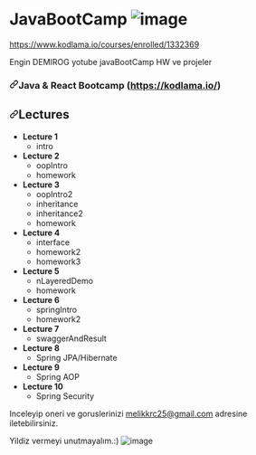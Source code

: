 # JavaBootCamp   ![image](https://user-images.githubusercontent.com/61596919/117068509-0b095e00-ad34-11eb-81d7-30c9dc3a4c50.png)

https://www.kodlama.io/courses/enrolled/1332369

Engin DEMIROG yotube javaBootCamp HW ve projeler

<article class="markdown-body entry-content container-lg" itemprop="text"><h3><a id="user-content-java--react-bootcamp-httpskodlamaio" class="anchor" aria-hidden="true" href="#java--react-bootcamp-httpskodlamaio"><svg class="octicon octicon-link" viewBox="0 0 16 16" version="1.1" width="16" height="16" aria-hidden="true"><path fill-rule="evenodd" d="M7.775 3.275a.75.75 0 001.06 1.06l1.25-1.25a2 2 0 112.83 2.83l-2.5 2.5a2 2 0 01-2.83 0 .75.75 0 00-1.06 1.06 3.5 3.5 0 004.95 0l2.5-2.5a3.5 3.5 0 00-4.95-4.95l-1.25 1.25zm-4.69 9.64a2 2 0 010-2.83l2.5-2.5a2 2 0 012.83 0 .75.75 0 001.06-1.06 3.5 3.5 0 00-4.95 0l-2.5 2.5a3.5 3.5 0 004.95 4.95l1.25-1.25a.75.75 0 00-1.06-1.06l-1.25 1.25a2 2 0 01-2.83 0z"></path></svg></a>Java &amp; React Bootcamp (<a href="https://kodlama.io/" rel="nofollow">https://kodlama.io/</a>)</h3>
<h2><a id="user-content-lectures" class="anchor" aria-hidden="true" href="#lectures"><svg class="octicon octicon-link" viewBox="0 0 16 16" version="1.1" width="16" height="16" aria-hidden="true"><path fill-rule="evenodd" d="M7.775 3.275a.75.75 0 001.06 1.06l1.25-1.25a2 2 0 112.83 2.83l-2.5 2.5a2 2 0 01-2.83 0 .75.75 0 00-1.06 1.06 3.5 3.5 0 004.95 0l2.5-2.5a3.5 3.5 0 00-4.95-4.95l-1.25 1.25zm-4.69 9.64a2 2 0 010-2.83l2.5-2.5a2 2 0 012.83 0 .75.75 0 001.06-1.06 3.5 3.5 0 00-4.95 0l-2.5 2.5a3.5 3.5 0 004.95 4.95l1.25-1.25a.75.75 0 00-1.06-1.06l-1.25 1.25a2 2 0 01-2.83 0z"></path></svg></a>Lectures</h2>
<ul>
<li><strong>Lecture 1</strong>
<ul>
<li><a<em>intro</em></a></li>
</ul>
<ul>
</ul>
</li>
<li><strong>Lecture 2</strong>
<ul>
<li><a<em>oopIntro</em></a></li>
<li><a<em>homework</em></a></li>
</ul>
</li>
<li><strong>Lecture 3</strong>
<ul>
<li><a<em>oopIntro2</em></a></li>
<li><a<em>inheritance</em></a></li>
<li><a<em>inheritance2</em></a></li>
<li><a<em>homework</em></a></li>
</ul>
</li>
<li><strong>Lecture 4</strong>
<ul>
<li><a<em>interface</em></a></li>
<li><a<em>homework2</em></a></li>
<li><a<em>homework3</em></a></li>
</ul>
</li>
<li><strong>Lecture 5</strong>
<ul>
<li><a<em>nLayeredDemo</em></a></li>
<li><a<em>homework</em></a></li>
</ul>
</li>
<li><strong>Lecture 6</strong>
<ul>
<li><a<em>springIntro</em></a></li>
<li><a<em>homework2</em></a></li>
</ul>
</li>
<li><strong>Lecture 7</strong>
<ul>
<li>swaggerAndResult</li>
</ul>
</li>
<li><strong>Lecture 8</strong>
<ul>
<li><a<em>Spring JPA/Hibernate</em></a></li>
</ul>
</li>
<li><strong>Lecture 9</strong>
<ul>
<li><a<em>Spring AOP</em></a></li>
</ul>
</li>
<li><strong>Lecture 10</strong>
<ul>
<li><a<em>Spring Security</em></a></li>
</ul>
</li>
</article>

Inceleyip oneri ve goruslerinizi melikkrc25@gmail.com adresine iletebilirsiniz.

Yildiz vermeyi unutmayalım.:) 
<a href="/courses/enrolled/1332369" data-role="course-box-link"></a>
![image](https://user-images.githubusercontent.com/61596919/117069343-08f3cf00-ad35-11eb-8863-c67b1f0f5760.png)

